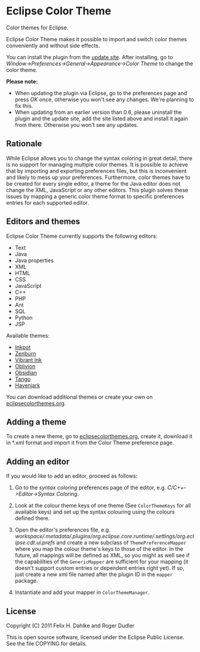 Eclipse Color Theme
===================

Color themes for Eclipse.

Eclipse Color Theme makes it possible to import and switch color
themes conveniently and without side effects.

You can install the plugin from the
[update site](http://eclipse-color-theme.github.com/update).  After
installing, go to *Window->Preferences->General->Appearance->Color
Theme* to change the color theme.

**Please note:**

* When updating the plugin via Eclipse, go to the preferences page and
  press *OK* once, otherwise you won't see any changes. We're planning
  to fix this.
* When updating from an earlier version than 0.6, please uninstall the
  plugin and the update site, add the site listed above and install it
  again from there. Otherwise you won't see any updates.

Rationale
---------

While Eclipse allows you to change the syntax coloring in great
detail, there is no support for managing multiple color themes. It is
possible to achieve that by importing and exporting preferences files,
but this is inconvenient and likely to mess up your preferences.
Furthermore, color themes have to be created for every single editor,
a theme for the Java editor does not change the XML, JavaScript or
any other editors. This plugin solves these issues by mapping a
generic color theme format to specific preferences entries for each
supported editor.

Editors and themes
------------------

Eclipse Color Theme currently supports the following editors:

* Text
* Java
* Java properties
* XML
* HTML
* CSS
* JavaScript
* C++
* PHP
* Ant
* SQL
* Python
* JSP

Available themes:

* [Inkpot](http://www.eclipsecolorthemes.org/?view=theme&id=4)
* [Zenburn](http://www.eclipsecolorthemes.org/?view=theme&id=2)
* [Vibrant Ink](http://www.eclipsecolorthemes.org/?view=theme&id=3)
* [Oblivion](http://www.eclipsecolorthemes.org/?view=theme&id=19)
* [Obsidian](http://www.eclipsecolorthemes.org/?view=theme&id=21)
* [Tango](http://www.eclipsecolorthemes.org/?view=theme&id=27)
* [Havenjark](http://www.eclipsecolorthemes.org/?view=theme&id=25)

You can download additional themes or create your own on
[eclipsecolorthemes.org](http://eclipsecolorthemes.org).

Adding a theme
--------------

To create a new theme, go to
[eclipsecolorthemes.org](http://eclipsecolorthemes.org), create it,
download it in *.xml format and import it from the Color Theme
preference page.

Adding an editor
----------------

If you would like to add an editor, proceed as follows:

1. Go to the *syntax coloring* preferences page of the editor,
e.g. *C/C++->Editor->Syntax Coloring*.

2. Look at the colour theme keys of one theme (See `ColorThemeKeys`
for all available keys) and set up the syntax colouring using the
colours defined there.

3. Open the editor's preferences file, e.g. *workspace/.metadata/.plugins/org.eclipse.core.runtime/.settings/org.eclipse.cdt.ui.prefs*
and create a new subclass of `ThemePreferenceMapper` where you map the
colour theme's keys to those of the editor. In the future, all mappings will be defined as XML, so you might as well see if the capabilities of the `GenericMapper` are sufficient for your mapping (it doesn't support custom entries or dependent entries right yet). If so, just create a new xml file named after the plugin ID in the `mapper` package.

4. Instantiate and add your mapper in `ColorThemeManager`.

License
-------

Copyright (C) 2011 Felix H. Dahlke and Roger Dudler

This is open source software, licensed under the Eclipse Public
License. See the file COPYING for details.
